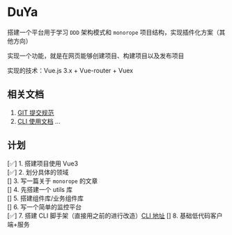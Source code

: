 # DuYa
搭建一个平台用于学习 `DDD` 架构模式和 `monorope` 项目结构，实现插件化方案（其他方向）

实现一个功能，就是在网页能够创建项目、构建项目以及发布项目

实现的技术：Vue.js 3.x + Vue-router + Vuex

## 相关文档
1. [GIT 提交规范](https://github.com/J-DuYa/DY-Book/)
2. [CLI 使用文档](https://github.com/J-DuYa/duya-cli/README.md)
...

## 计划
[✅] 1. 搭建项目使用 Vue3  
[✅] 2. 划分具体的领域  
[] 3. 写一篇关于 `monorope` 的文章  
[] 4. 先搭建一个 utils 库  
[] 5. 搭建组件库/业务组件库  
[] 6. 写一个简单的监控平台  
[✅] 7. 搭建 CLI 脚手架（直接用之前的进行改造）[CLI 地址](https://github.com/J-DuYa/duya-cli) 
[] 8. 基础低代码客户端+服务 
